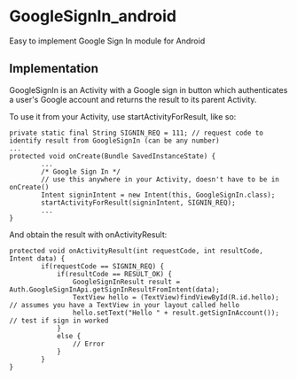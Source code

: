 # GoogleSignIn_android
Easy to implement Google Sign In module for Android 

## Implementation 
GoogleSignIn is an Activity with a Google sign in button which authenticates a user's Google account and returns the result to its parent Activity. 

To use it from your Activity, use startActivityForResult, like so: 
```
private static final String SIGNIN_REQ = 111; // request code to identify result from GoogleSignIn (can be any number)
...
protected void onCreate(Bundle SavedInstanceState) { 
        ...        
        /* Google Sign In */ 
        // use this anywhere in your Activity, doesn't have to be in onCreate()
        Intent signinIntent = new Intent(this, GoogleSignIn.class);
        startActivityForResult(signinIntent, SIGNIN_REQ);        
        ...
}
```
And obtain the result with onActivityResult:
```
protected void onActivityResult(int requestCode, int resultCode, Intent data) {
        if(requestCode == SIGNIN_REQ) {
            if(resultCode == RESULT_OK) {
                GoogleSignInResult result = Auth.GoogleSignInApi.getSignInResultFromIntent(data);
                TextView hello = (TextView)findViewById(R.id.hello); // assumes you have a TextView in your layout called hello
                hello.setText("Hello " + result.getSignInAccount()); // test if sign in worked
            }
            else {
                // Error 
            }
        }
}
```

